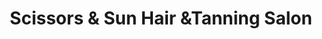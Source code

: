 ---
title: "Scissors & Sun Hair &Tanning Salon"
url: /medicine-hat/scissors-und-sun-hair-undtanning-salon/
shop: Friseur
---